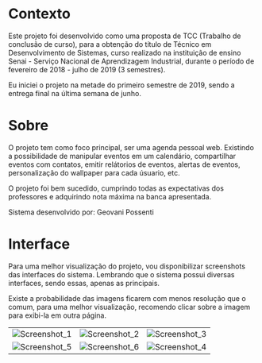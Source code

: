 # Contexto 

Este projeto foi desenvolvido como uma proposta de TCC (Trabalho de conclusão de curso), para a obtenção do título de Técnico em Desenvolvimento de Sistemas, curso realizado na instituição de ensino Senai - Serviço Nacional de Aprendizagem Industrial, durante o período de fevereiro de 2018 - julho de 2019 (3 semestres).

Eu iniciei o projeto na metade do primeiro semestre de 2019, sendo a entrega final na última semana de junho.

# Sobre 

O projeto tem como foco principal, ser uma agenda pessoal web. Existindo a possibilidade de manipular eventos em um calendário, compartilhar eventos com contatos, emitir relátorios de eventos, alertas de eventos, personalização do wallpaper para cada úsuario, etc. 

O projeto foi bem sucedido, cumprindo todas as expectativas dos professores e adquirindo nota máxima na banca apresentada. 

Sistema desenvolvido por: Geovani Possenti

# Interface

Para uma melhor visualização do projeto, vou disponibilizar screenshots das interfaces do sistema. Lembrando que o sistema possui diversas interfaces, sendo essas, apenas as principais.

Existe a probabilidade das imagens ficarem com menos resolução que o comum, para uma melhor visualização, recomendo clicar sobre a imagem para exibi-la em outra página.

| | | |
|:-------------------------:|:-------------------------:|:-------------------------:|
| ![Screenshot_1](https://user-images.githubusercontent.com/79884348/118381362-884c9280-b5c0-11eb-9904-50144a8da83a.png) |![Screenshot_2](https://user-images.githubusercontent.com/79884348/118381364-8da9dd00-b5c0-11eb-9579-87f6fb467ac1.png) | ![Screenshot_3](https://user-images.githubusercontent.com/79884348/118381372-9d292600-b5c0-11eb-8065-d092e570c8e5.png)
| ![Screenshot_5](https://user-images.githubusercontent.com/79884348/118381368-99959f00-b5c0-11eb-8680-e38a3e729182.png) | ![Screenshot_6](https://user-images.githubusercontent.com/79884348/118381370-9ac6cc00-b5c0-11eb-82d6-d1d291d3730d.png) | ![Screenshot_4](https://user-images.githubusercontent.com/79884348/118381376-9f8b8000-b5c0-11eb-8105-e43796747e37.png)
